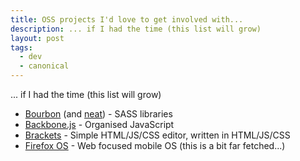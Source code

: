 ```yaml
---
title: OSS projects I'd love to get involved with...
description: ... if I had the time (this list will grow)
layout: post
tags:
  - dev
  - canonical
---
```

 
... if I had the time (this list will grow)

 - [Bourbon](http://bourbon.io/) (and [neat](http://neat.bourbon.io/)) - SASS libraries
 - [Backbone.js](http://backbonejs.org/) - Organised JavaScript
 - [Brackets](http://brackets.io/) - Simple HTML/JS/CSS editor, written in HTML/JS/CSS
 - [Firefox OS](http://www.mozilla.org/en-US/firefoxos/) - Web focused mobile OS (this is a bit far fetched...) 

